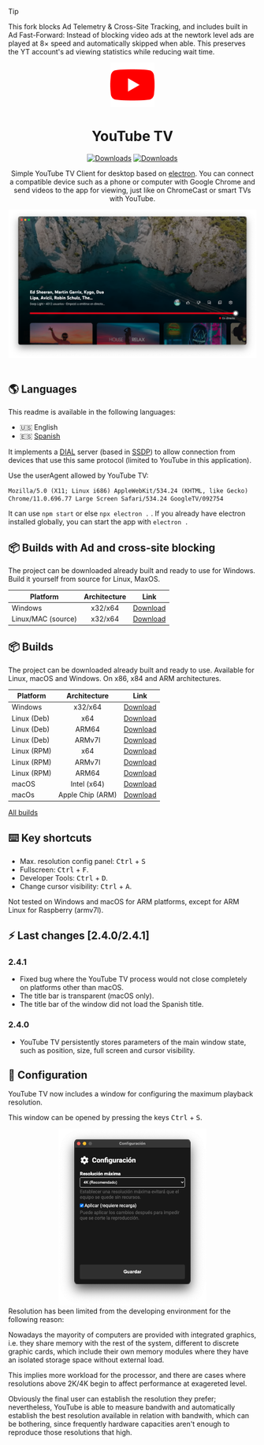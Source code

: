 > [!TIP]
> This fork blocks Ad Telemetry & Cross-Site Tracking, and includes built in Ad Fast-Forward:
  Instead of blocking video ads at the newtork level ads are played at 8× speed and automatically skipped when able. This preserves the YT account's ad viewing   statistics while reducing wait time.
<div align="center">
<img src="./build/icon.png" width=90px>

# **YouTube TV**
[![Downloads](https://img.shields.io/github/downloads/marcosrg9/YouTubeTV/total.svg?color=FF0000&label=Total%20downloads)](https://github.com/marcosrg9/YouTubeTV/releases/)
[![Downloads](https://img.shields.io/github/downloads/marcosrg9/YouTubeTV/v2.4.1/total.svg?color=blue&label=2.4.1%20Downloads)](https://github.com/marcosrg9/YouTubeTV/releases/tag/v2.4.1)



Simple YouTube TV Client for desktop based on [electron](https://www.electronjs.org/). You can connect a compatible device such as a phone or computer with Google Chrome and send videos to the app for viewing, just like on ChromeCast or smart TVs with YouTube.

<img src="./readme/demo_player.png" width="600px">

</div><br>

## 🌎 Languages

This readme is available in the following languages:

- 🇺🇸 English
- 🇪🇸 [Spanish](./README.es-ES.md)

It implements a [DIAL](https://en.wikipedia.org/wiki/Discovery_and_Launch) server (based in [SSDP](https://en.wikipedia.org/wiki/Simple_Service_Discovery_Protocol)) to allow connection from devices that use this same protocol (limited to YouTube in this application).

Use the userAgent allowed by YouTube TV:
```
Mozilla/5.0 (X11; Linux i686) AppleWebKit/534.24 (KHTML, like Gecko) Chrome/11.0.696.77 Large Screen Safari/534.24 GoogleTV/092754
```
It can use ```npm start``` or else ```npx electron .``` .
If you already have electron installed globally, you can start the app with ```electron .```

## 📦 Builds with Ad and cross-site blocking
The project can be downloaded already built and ready to use for Windows. Build it yourself from source for Linux, MaxOS.

| Platform           |   Architecture   |  Link  |
|--------------------|:----------------:|:------:|
| Windows            | x32/x64          | [Download](https://github.com/JakeTurner616/YouTubeTV/releases/download/2.4.1-ab-0.3/YouTube.TV.Setup.2.4.1-ab-0.3.exe) |
| Linux/MAC (source) | x32/x64          | [Download](https://github.com/JakeTurner616/YouTubeTV/archive/refs/tags/2.4.1-ab-0.3.tar.gz) |


## 📦 Builds
The project can be downloaded already built and ready to use. Available for Linux, macOS and Windows. On x86, x84 and ARM architectures.

| Platform      |   Architecture   |  Link  |
|---------------|:----------------:|:------:|
| Windows       | x32/x64          | [Download](https://github.com/marcosrg9/YouTubeTV/releases/download/v2.4.1/YouTube_TV-2.4.1.exe) |
| Linux (Deb)   | x64              | [Download](https://github.com/marcosrg9/YouTubeTV/releases/download/v2.4.1/YouTube_TV-2.4.1-amd64.deb) |
| Linux (Deb)   | ARM64            | [Download](https://github.com/marcosrg9/YouTubeTV/releases/download/v2.4.1/YouTube_TV-2.4.1-arm64.deb) |
| Linux (Deb)   | ARMv7l           | [Download](https://github.com/marcosrg9/YouTubeTV/releases/download/v2.4.1/YouTube_TV-2.4.1-armv7l.deb) |
| Linux (RPM)   | x64              | [Download](https://github.com/marcosrg9/YouTubeTV/releases/download/v2.4.1/YouTube_TV-2.4.1-x86_64.rpm) |
| Linux (RPM)   | ARMv7l           | [Download](https://github.com/marcosrg9/YouTubeTV/releases/download/v2.4.1/YouTube_TV-2.4.1-armv7l.rpm) |
| Linux (RPM)   | ARM64            | [Download](https://github.com/marcosrg9/YouTubeTV/releases/download/v2.4.1/YouTube_TV-2.4.1-aarch64.rpm) |
| macOS         | Intel (x64)      | [Download](https://github.com/marcosrg9/YouTubeTV/releases/download/v2.4.1/YouTube_TV-2.4.1.dmg) |
| macOs         | Apple Chip (ARM) | [Download](https://github.com/marcosrg9/YouTubeTV/releases/download/v2.4.1/YouTube_TV-2.4.1-arm64.dmg) |

[All builds](https://github.com/marcosrg9/YouTubeTV/releases/latest)

## ⌨️ Key shortcuts
- Max. resolution config panel: <kbd>Ctrl</kbd> + <kbd>S</kbd>
- Fullscreen: <kbd>Ctrl</kbd> + <kbd>F</kbd>.
- Developer Tools: <kbd>Ctrl</kbd> + <kbd>D</kbd>.
- Change cursor visibility: <kbd>Ctrl</kbd> + <kbd>A</kbd>.

Not tested on Windows and macOS for ARM platforms, except for ARM Linux for Raspberry (armv7l).

## ⚡️ Last changes [2.4.0/2.4.1]
### **2.4.1**
- Fixed bug where the YouTube TV process would not close completely on platforms other than macOS.
- The title bar is transparent (macOS only).
- The title bar of the window did not load the Spanish title.
### **2.4.0**
- YouTube TV persistently stores parameters of the main window state, such as position, size, full screen and cursor visibility.

## 🔧 Configuration

YouTube TV now includes a window for configuring the maximum playback resolution.

This window can be opened by pressing the keys <kbd>Ctrl</kbd> + <kbd>S</kbd>.
<div align="center">
<img src="./readme/settings.png" width="300">
</div>
Resolution has been limited from the developing environment for the following reason:

Nowadays the mayority of computers are provided with integrated graphics, i.e. they share memory with the rest of the system, different to discrete graphic cards, which include their own memory modules where they have an isolated storage space without external load.

This implies more workload for the processor, and there are cases where resolutions above 2K/4K begin to affect performance at exagereted level.

Obviously the final user can establish the resolution they prefer; nevertheless, YouTube is able to measure bandwith and automatically establish the best resolution available in relation with bandwith, which can be bothering, since frequently hardware capacities aren't enough to reproduce those resolutions that high.
